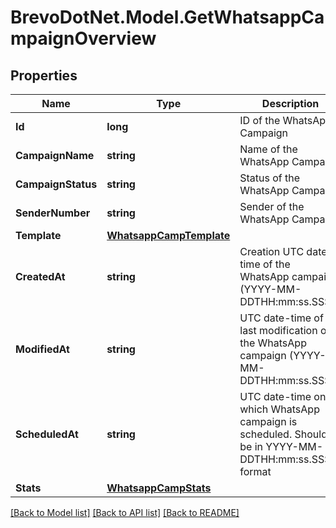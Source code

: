 # BrevoDotNet.Model.GetWhatsappCampaignOverview

## Properties

Name | Type | Description | Notes
------------ | ------------- | ------------- | -------------
**Id** | **long** | ID of the WhatsApp Campaign | 
**CampaignName** | **string** | Name of the WhatsApp Campaign | 
**CampaignStatus** | **string** | Status of the WhatsApp Campaign | 
**SenderNumber** | **string** | Sender of the WhatsApp Campaign | 
**Template** | [**WhatsappCampTemplate**](WhatsappCampTemplate.md) |  | 
**CreatedAt** | **string** | Creation UTC date-time of the WhatsApp campaign (YYYY-MM-DDTHH:mm:ss.SSSZ) | 
**ModifiedAt** | **string** | UTC date-time of last modification of the WhatsApp campaign (YYYY-MM-DDTHH:mm:ss.SSSZ) | 
**ScheduledAt** | **string** | UTC date-time on which WhatsApp campaign is scheduled. Should be in YYYY-MM-DDTHH:mm:ss.SSSZ format | [optional] 
**Stats** | [**WhatsappCampStats**](WhatsappCampStats.md) |  | [optional] 

[[Back to Model list]](../../README.md#documentation-for-models) [[Back to API list]](../../README.md#documentation-for-api-endpoints) [[Back to README]](../../README.md)

